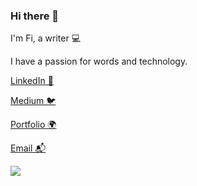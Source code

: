 ### Hi there 👋

I'm Fi, a writer 💻

I have a passion for words and technology.

[LinkedIn 💼](https://www.linkedin.com/in/fi-quick-0975685a/)

[Medium 🐦](https://medium.com/@quickandlively)

[Portfolio 🌍](https://docs.google.com/presentation/d/15tPYvBOtXyquzU8JhUcg2wasxEZq-4DK5GbaicSFCII/edit#slide=id.g16450139556_0_332)

[Email 📬](mailto:fiquicktech@gmail.com)

![](https://miro.medium.com/v2/resize:fit:700/format:webp/1*BYSOnUT7RFzGYw_TndlxNw.png)

